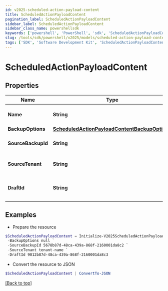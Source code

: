 ```yaml
---
id: v2025-scheduled-action-payload-content
title: ScheduledActionPayloadContent
pagination_label: ScheduledActionPayloadContent
sidebar_label: ScheduledActionPayloadContent
sidebar_class_name: powershellsdk
keywords: ['powershell', 'PowerShell', 'sdk', 'ScheduledActionPayloadContent', 'V2025ScheduledActionPayloadContent'] 
slug: /tools/sdk/powershell/v2025/models/scheduled-action-payload-content
tags: ['SDK', 'Software Development Kit', 'ScheduledActionPayloadContent', 'V2025ScheduledActionPayloadContent']
---
```



# ScheduledActionPayloadContent

## Properties

Name | Type | Description | Notes
------------ | ------------- | ------------- | -------------
**Name** | **String** | Name of the scheduled action (maximum 50 characters). | [required]
**BackupOptions** | [**ScheduledActionPayloadContentBackupOptions**](scheduled-action-payload-content-backup-options) |  | [optional] 
**SourceBackupId** | **String** | ID of the source backup. Required for CREATE_DRAFT jobs. | [optional] 
**SourceTenant** | **String** | Source tenant identifier. Required for CREATE_DRAFT jobs. | [optional] 
**DraftId** | **String** | ID of the draft to be deployed. Required for CONFIG_DEPLOY_DRAFT jobs. | [optional] 

## Examples

- Prepare the resource
```powershell
$ScheduledActionPayloadContent = Initialize-V2025ScheduledActionPayloadContent  -Name Daily Backup `
 -BackupOptions null `
 -SourceBackupId 5678b87d-48ca-439a-868f-2160001da8c2 `
 -SourceTenant tenant-name `
 -DraftId 9012b87d-48ca-439a-868f-2160001da8c3
```

- Convert the resource to JSON
```powershell
$ScheduledActionPayloadContent | ConvertTo-JSON
```


[[Back to top]](#) 

